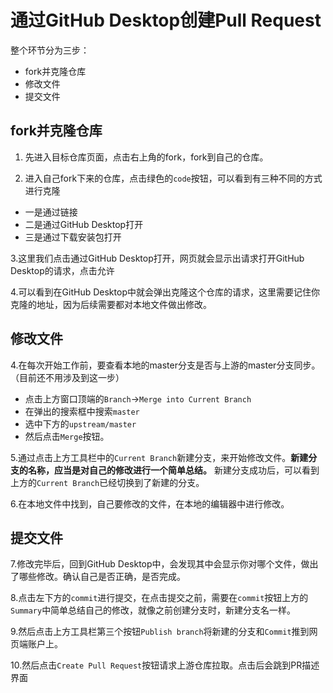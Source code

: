 # 通过GitHub Desktop创建Pull Request

整个环节分为三步：

- fork并克隆仓库
- 修改文件
- 提交文件

## fork并克隆仓库

 1. 先进入目标仓库页面，点击右上角的fork，fork到自己的仓库。

 2. 进入自己fork下来的仓库，点击绿色的`code`按钮，可以看到有三种不同的方式进行克隆

- 一是通过链接
- 二是通过GitHub Desktop打开
- 三是通过下载安装包打开

3.这里我们点击通过GitHub Desktop打开，网页就会显示出请求打开GitHub Desktop的请求，点击允许

4.可以看到在GitHub Desktop中就会弹出克隆这个仓库的请求，这里需要记住你克隆的地址，因为后续需要都对本地文件做出修改。

## 修改文件

4.在每次开始工作前，要查看本地的master分支是否与上游的master分支同步。（目前还不用涉及到这一步）

- 点击上方窗口顶端的`Branch`→`Merge into Current Branch`
- 在弹出的搜索框中搜索`master`
- 选中下方的`upstream/master`
- 然后点击`Merge`按钮。

5.通过点击上方工具栏中的`Current Branch`新建分支，来开始修改文件。**新建分支的名称，应当是对自己的修改进行一个简单总结。** 新建分支成功后，可以看到上方的`Current Branch`已经切换到了新建的分支。

6.在本地文件中找到，自己要修改的文件，在本地的编辑器中进行修改。

## 提交文件

7.修改完毕后，回到GitHub Desktop中，会发现其中会显示你对哪个文件，做出了哪些修改。确认自己是否正确，是否完成。

8.点击左下方的`commit`进行提交，在点击提交之前，需要在`commit`按钮上方的`Summary`中简单总结自己的修改，就像之前创建分支时，新建分支名一样。

9.然后点击上方工具栏第三个按钮`Publish branch`将新建的分支和`Commit`推到网页端账户上。

10.然后点击`Create Pull Request`按钮请求上游仓库拉取。点击后会跳到PR描述界面
